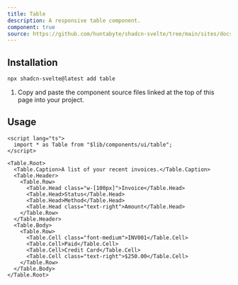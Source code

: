 ```yaml
---
title: Table
description: A responsive table component.
component: true
source: https://github.com/huntabyte/shadcn-svelte/tree/main/sites/docs/src/lib/registry/default/ui/table
---
```


<script>
  import { ComponentPreview, ManualInstall } from '$lib/components/docs';
</script>

<ComponentPreview name="table-demo">

<div></div>

</ComponentPreview>

## Installation

```bash
npx shadcn-svelte@latest add table
```

<ManualInstall>

1. Copy and paste the component source files linked at the top of this page into your project.

</ManualInstall>

## Usage

```svelte
<script lang="ts">
  import * as Table from "$lib/components/ui/table";
</script>
```

```svelte
<Table.Root>
  <Table.Caption>A list of your recent invoices.</Table.Caption>
  <Table.Header>
    <Table.Row>
      <Table.Head class="w-[100px]">Invoice</Table.Head>
      <Table.Head>Status</Table.Head>
      <Table.Head>Method</Table.Head>
      <Table.Head class="text-right">Amount</Table.Head>
    </Table.Row>
  </Table.Header>
  <Table.Body>
    <Table.Row>
      <Table.Cell class="font-medium">INV001</Table.Cell>
      <Table.Cell>Paid</Table.Cell>
      <Table.Cell>Credit Card</Table.Cell>
      <Table.Cell class="text-right">$250.00</Table.Cell>
    </Table.Row>
  </Table.Body>
</Table.Root>
```
